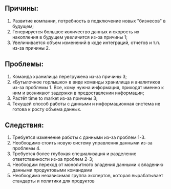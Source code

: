 Причины:
-
1. Развитие компании, потребность в подключение новых "бизнесов" в будущем;
2. Генерируется большое количество данных и скорость их накопления в будущем увеличится из-за причины 1;
3. Увеличивается объем изменений в коде интеграций, отчетов и т.п. из-за причины 2.

Проблемы:
-
1. Команда хранилища перегружена из-за причины 3;
2. «Бутылочное горлышко» в виде команды хранилища и аналитиков из-за проблемы 1. Все, кому нужна информация, приходят 
   именно к ним и возникают задержки в предоставлении информации;
3. Растёт time to market из-за причины 3;
4. Текущей способ работы с данными и информационная система не готова к росту объема данных.

Следствия:
-
1. Требуется изменение работы с данными из-за проблем 1-3.
2. Необходимо стоить новую систему управления данными из-за проблемы 4.
3. Требуется более глубокая специализация и разделение ответственности из-за проблем 2-3;
4. Необходим переход от монолитного владения данными к владению данными продуктовыми командами
5. Необходима независимая группа экспертов, которая вырабатывает стандарты и политики для продуктов